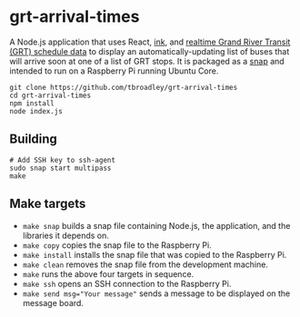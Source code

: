# grt-arrival-times

A Node.js application that uses React, [ink](https://github.com/vadimdemedes/ink), and [realtime Grand River Transit (GRT) schedule data](https://www.grt.ca/en/about-grt/open-data.aspx) to display an automatically-updating list of buses that will arrive soon at one of a list of GRT stops. It is packaged as a [snap](https://snapcraft.io) and intended to run on a Raspberry Pi running Ubuntu Core.

```shell
git clone https://github.com/tbroadley/grt-arrival-times
cd grt-arrival-times
npm install
node index.js
```

## Building

```shell
# Add SSH key to ssh-agent
sudo snap start multipass
make
```

## Make targets

- `make snap` builds a snap file containing Node.js, the application, and the libraries it depends on.
- `make copy` copies the snap file to the Raspberry Pi.
- `make install` installs the snap file that was copied to the Raspberry Pi.
- `make clean` removes the snap file from the development machine.
- `make` runs the above four targets in sequence.
- `make ssh` opens an SSH connection to the Raspberry Pi.
- `make send msg="Your message"` sends a message to be displayed on the message board.
